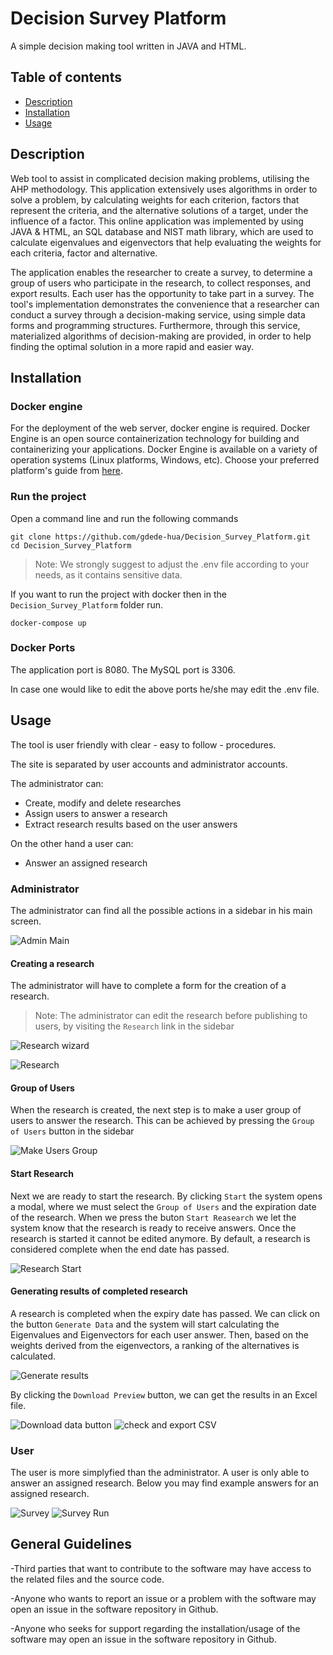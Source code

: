 # Decision Survey Platform
A simple decision making tool written in JAVA and HTML.

## Table of contents
- [Description](#description)
- [Installation](#installation)
- [Usage](#usage)

## Description
Web tool to assist in complicated decision making problems, utilising the AHP methodology. This application extensively uses algorithms in order to solve a problem, by calculating weights for each criterion, factors that represent the criteria, and the alternative solutions of a target, under the influence of a factor. This online application was implemented by using JAVA & HTML, an SQL database and NIST math library, which are used to calculate eigenvalues and eigenvectors that help evaluating the weights for each criteria, factor and alternative.

The application enables the researcher to create a survey, to determine a group of users who participate in the research, to collect responses, and export results. Each user has the opportunity to take part in a survey.
The tool's implementation demonstrates the convenience that a researcher can conduct a survey through a decision-making service, using simple data forms and programming structures. Furthermore, through this service, materialized algorithms of decision-making are provided, in order to help finding the optimal solution in a more rapid and easier way.

## Installation

### Docker engine
For the deployment of the web server, docker engine is required. Docker Engine is an open source containerization technology for building and containerizing your applications. Docker Engine is available on a variety of operation systems (Linux platforms, Windows, etc). Choose your preferred platform's guide from [here](https://docs.docker.com/engine/install/).

### Run the project
Open a command line and run the following commands
```
git clone https://github.com/gdede-hua/Decision_Survey_Platform.git
cd Decision_Survey_Platform
```
>Note: We strongly suggest to adjust the .env file according to your needs, as it contains sensitive data.

If you want to run the project with docker then in the `Decision_Survey_Platform` folder run.
```
docker-compose up
```

### Docker Ports
The application port is 8080.
The MySQL port is 3306.

In case one would like to edit the above ports he/she may edit the .env file.


## Usage
The tool is user friendly with clear - easy to follow - procedures.

The site is separated by user accounts and administrator accounts. 

The administrator can:

* Create, modify and delete researches
* Assign users to answer a research
* Extract research results based on the user answers

On the other hand a user can:
* Answer an assigned research

### Administrator
The administrator can find all the possible actions in a sidebar in his main screen.

![Admin Main](blob/mainPage.png)

#### Creating a research
The administrator will have to complete a form for the creation of a research.
>Note: The administrator can edit the research before publishing to users, by visiting the `Research` link in the sidebar

![Research wizard](blob/researchWizard.png)

![Research](blob/research.png)

#### Group of Users
When the research is created, the next step is to make a user group of users to answer the research. This can be achieved by pressing the `Group of Users` button in the sidebar

![Make Users Group](blob/userGroup.png)

#### Start Research
Next we are ready to start the research. By clicking `Start` the system opens a modal, where we must select the `Group of Users` and the expiration date of the research. When we press the buton `Start Reasearch` we let the system know that the research is ready to receive answers. Once the research is started it cannot be edited anymore. By default, a research is considered complete when the end date has passed.

![Research Start](blob/researchStart.png)

#### Generating results of completed research
A research is completed when the expiry date has passed. We can click on the button `Generate Data` and the system will start calculating the Eigenvalues and Eigenvectors for each user answer. Then, based on the weights derived from the eigenvectors, a ranking of the alternatives is calculated.

![Generate results](blob/runAHP.png)

By clicking the `Download Preview` button, we can get the results in an Excel file.

![Download data button](blob/downloadData.png)
![check and export CSV](blob/checkCR.png)

### User
The user is more simplyfied than the administrator. A user is only able to answer an assigned research.
Below you may find example answers for an assigned research.

![Survey](blob/survey.png)
![Survey Run](blob/surveyAnswers.png)

## General Guidelines
-Third parties that want to contribute to the software may have access to the related files and the source code.

-Anyone who wants to report an issue or a problem with the software may open an issue in the software repository in Github.

-Anyone who seeks for support regarding the installation/usage of the software may open an issue in the software repository in Github.
